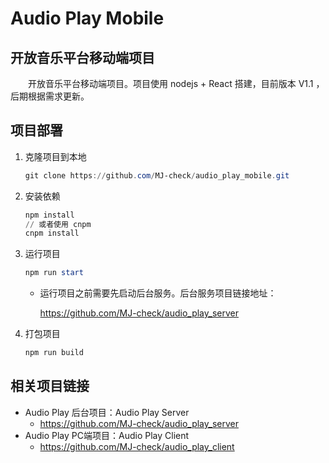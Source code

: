 # Audio Play Mobile

## 开放音乐平台移动端项目

&emsp;&emsp;开放音乐平台移动端项目。项目使用 nodejs + React 搭建，目前版本 V1.1 ，后期根据需求更新。

## 项目部署

1. 克隆项目到本地

   ```powershell
   git clone https://github.com/MJ-check/audio_play_mobile.git
   ```

2. 安装依赖

   ```powershell
   npm install
   // 或者使用 cnpm
   cnpm install
   ```

3. 运行项目

   ```powershell
   npm run start
   ```

   - 运行项目之前需要先启动后台服务。后台服务项目链接地址：

     <https://github.com/MJ-check/audio_play_server>

4. 打包项目

   ```powershell
   npm run build
   ```

## 相关项目链接

- Audio Play 后台项目：Audio Play Server
  - <https://github.com/MJ-check/audio_play_server>
- Audio Play PC端项目：Audio Play Client
  - <https://github.com/MJ-check/audio_play_client>
  